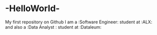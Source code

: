 # -HelloWorld-
My first repository on Github
I am a :Software Engineer:  student at :ALX: and also  a :Data Analyst : student  at :Dataleum:
